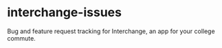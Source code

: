# interchange-issues
Bug and feature request tracking for Interchange, an app for your college commute.
